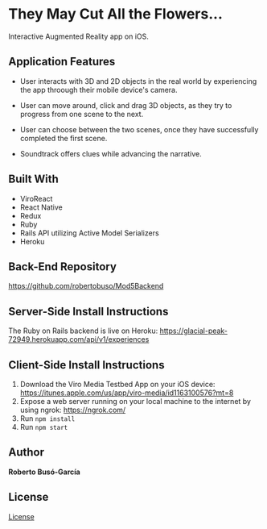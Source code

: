 # They May Cut All the Flowers...

Interactive Augmented Reality app on iOS.

## Application Features

- User interacts with 3D and 2D objects in the real world by experiencing the app throough their mobile device's camera.

- User can move around, click and drag 3D objects, as they try to progress from one scene to the next.

- User can choose between the two scenes, once they have successfully completed the first scene.

- Soundtrack offers clues while advancing the narrative.


## Built With
- ViroReact
- React Native
- Redux
- Ruby
- Rails API utilizing Active Model Serializers
- Heroku


## Back-End Repository
https://github.com/robertobuso/Mod5Backend

## Server-Side Install Instructions
The Ruby on Rails backend is live on Heroku:
https://glacial-peak-72949.herokuapp.com/api/v1/experiences

## Client-Side Install Instructions
1. Download the Viro Media Testbed App on your iOS device:
https://itunes.apple.com/us/app/viro-media/id1163100576?mt=8
2. Expose a web server running on your local machine to the internet by using ngrok: 
https://ngrok.com/
3. Run `npm install`
4. Run `npm start`


## Author
**Roberto Busó-García**

## License
[License](./LICENSE.md)
